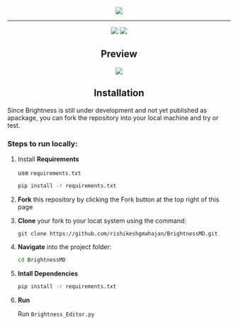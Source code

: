 
<p align='center'><img src="https://github.com/user-attachments/assets/6348622a-71a5-4203-9b18-860f8980647c" /></p>

<hr>

<p align='center'><img src="https://img.shields.io/badge/Python-3776AB?style=flat-square&logo=python&logoColor=white" />         <img src="https://img.shields.io/badge/JSON-F5DE19?style=flat-square&logo=json&logoColor=black" /></p>

<h2 align='center'>Preview</h2>

<p align='center'><img src="https://github.com/user-attachments/assets/6cb9157a-991d-419e-8cf9-e8fd5c520f0a" /></p>

<h2 align='center'>Installation</h2>
Since Brightness is still under development and not yet published as apackage, you can fork the repository  into your local machine and try or test.
<h3>Steps to run locally:</h3>

1. Install **Requirements**
   
   use `requirements.txt`
   ```bash
   pip install -r requirements.txt
   ```

3. **Fork** this repository by clicking the Fork button at the top right of this page

4. **Clone** your fork to your locat system using the command:
   ```git
   git clone https://github.com/rishikeshgmahajan/BrightnessMD.git
   ```
5. **Navigate** into the project folder:
   ```bash
   cd BrightnessMD
   ```
6. **Intall Dependencies**
   ```bash
   pip install -r requirements.txt
   ```
7. **Run**
   
   Run `Brightness_Editor.py`




